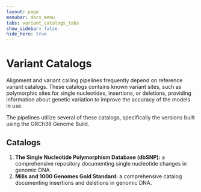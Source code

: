 ```yaml
---
layout: page
menubar: docs_menu
tabs: variant_catalogs_tabs
show_sidebar: false
hide_hero: true
---
```


# Variant Catalogs

Alignment and variant calling pipelines frequently depend on reference variant catalogs. These catalogs contains known variant sites, such as polymorphic sites for single nucleotides, insertions, or deletions, providing information about genetic variation to improve the accuracy of the models in use.

The pipelines utilize several of these catalogs, specifically the versions built using the GRCh38 Genome Build.

## Catalogs

1. **The Single Nucleotide Polymorphism Database (dbSNP):** a comprehensive repository documenting single nucleotide changes in genomic DNA.
2. **Mills and 1000 Genomes Gold Standard:** a comprehensive catalog documenting insertions and deletions in genomic DNA.
